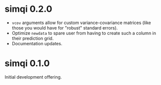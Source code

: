 # simqi 0.2.0

- `vcov` arguments allow for custom variance-covariance matrices (like those you would have for "robust" standard errors).
- Optimize `newdata` to spare user from having to create such a column in their prediction grid.
- Documentation updates.

# simqi 0.1.0

Initial development offering.
